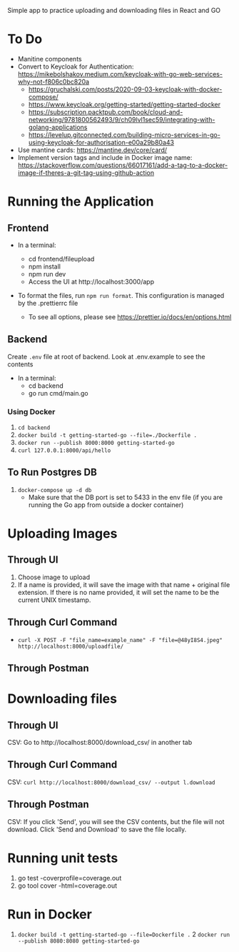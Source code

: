 Simple app to practice uploading and downloading files in React and GO

# To Do

- Manitine components
- Convert to Keycloak for Authentication: https://mikebolshakov.medium.com/keycloak-with-go-web-services-why-not-f806c0bc820a
    - https://gruchalski.com/posts/2020-09-03-keycloak-with-docker-compose/
    - https://www.keycloak.org/getting-started/getting-started-docker
    - https://subscription.packtpub.com/book/cloud-and-networking/9781800562493/9/ch09lvl1sec59/integrating-with-golang-applications
    - https://levelup.gitconnected.com/building-micro-services-in-go-using-keycloak-for-authorisation-e00a29b80a43
- Use mantine cards: https://mantine.dev/core/card/
- Implement version tags and include in Docker image name: https://stackoverflow.com/questions/66017161/add-a-tag-to-a-docker-image-if-theres-a-git-tag-using-github-action

# Running the Application

## Frontend

- In a terminal:
    - cd frontend/fileupload
    - npm install
    - npm run dev
    - Access the UI at http://localhost:3000/app

- To format the files, run ```npm run format```. This configuration is managed by the .prettierrc file
    - To see all options, please see https://prettier.io/docs/en/options.html

## Backend

Create ```.env``` file at root of backend. Look at .env.example to see the contents

- In a terminal:
    - cd backend
    - go run cmd/main.go

### Using Docker

1. ```cd backend```
2. ```docker build -t getting-started-go --file=./Dockerfile .```
3. ```docker run --publish 8000:8000 getting-started-go```
4. ```curl 127.0.0.1:8000/api/hello```

## To Run Postgres DB

1. `docker-compose up -d db`
    - Make sure that the DB port is set to 5433 in the env file (if you are running the Go app from outside a docker container)

# Uploading Images
## Through UI

1. Choose image to upload
2. If a name is provided, it will save the image with that name + original file extension. If there is no name provided, it will set the name to be the current UNIX timestamp.

## Through Curl Command

- `curl -X POST -F "file_name=example_name" -F "file=@48yI8S4.jpeg" http://localhost:8000/uploadfile/`

## Through Postman

# Downloading files

## Through UI

CSV: Go to http://localhost:8000/download_csv/ in another tab

## Through Curl Command

CSV: ```curl http://localhost:8000/download_csv/ --output l.download```

## Through Postman

CSV: If you click 'Send', you will see the CSV contents, but the file will not download. Click 'Send and Download' to save the file locally.

# Running unit tests

1. go test -coverprofile=coverage.out
2. go tool cover -html=coverage.out

# Run in Docker

1. ```docker build -t getting-started-go --file=Dockerfile .```
2 ```docker run --publish 8080:8080 getting-started-go```